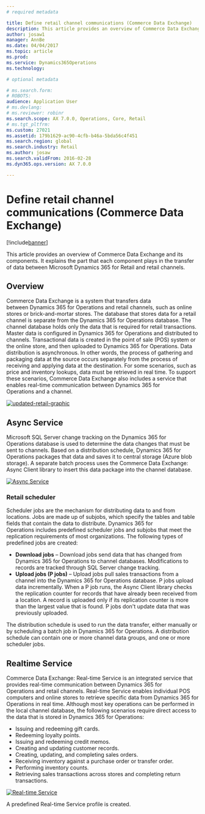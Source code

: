 ```yaml
---
# required metadata

title: Define retail channel communications (Commerce Data Exchange)
description: This article provides an overview of Commerce Data Exchange and its components. It explains the part that each component plays in the transfer of data between Microsoft Dynamics 365 for Retail and retail channels.
author: josaw1
manager: AnnBe
ms.date: 04/04/2017
ms.topic: article
ms.prod: 
ms.service: Dynamics365Operations
ms.technology: 

# optional metadata

# ms.search.form: 
# ROBOTS: 
audience: Application User
# ms.devlang: 
# ms.reviewer: robinr
ms.search.scope: AX 7.0.0, Operations, Core, Retail
# ms.tgt_pltfrm: 
ms.custom: 27021
ms.assetid: 179b1629-ac90-4cfb-b46a-5bda56c4f451
ms.search.region: global
ms.search.industry: Retail
ms.author: josaw
ms.search.validFrom: 2016-02-28
ms.dyn365.ops.version: AX 7.0.0

---
```


# Define retail channel communications (Commerce Data Exchange)

[!include[banner](../includes/banner.md)]


This article provides an overview of Commerce Data Exchange and its components. It explains the part that each component plays in the transfer of data between Microsoft Dynamics 365 for Retail and retail channels.

Overview
--------

Commerce Data Exchange is a system that transfers data between Dynamics 365 for Operations and retail channels, such as online stores or brick-and-mortar stores. The database that stores data for a retail channel is separate from the Dynamics 365 for Operations database. The channel database holds only the data that is required for retail transactions. Master data is configured in Dynamics 365 for Operations and distributed to channels. Transactional data is created in the point of sale (POS) system or the online store, and then uploaded to Dynamics 365 for Operations. Data distribution is asynchronous. In other words, the process of gathering and packaging data at the source occurs separately from the process of receiving and applying data at the destination. For some scenarios, such as price and inventory lookups, data must be retrieved in real time. To support these scenarios, Commerce Data Exchange also includes a service that enables real-time communication between Dynamics 365 for Operations and a channel. 

[![updated-retail-graphic](./media/updated-retail-graphic.png)](./media/updated-retail-graphic.png)  

## Async Service
Microsoft SQL Server change tracking on the Dynamics 365 for Operations database is used to determine the data changes that must be sent to channels. Based on a distribution schedule, Dynamics 365 for Operations packages that data and saves it to central storage (Azure blob storage). A separate batch process uses the Commerce Data Exchange: Async Client library to insert this data package into the channel database. 

[![Async Service](./media/async-300x239.png)](./media/async.png)

### Retail scheduler

Scheduler jobs are the mechanism for distributing data to and from locations. Jobs are made up of subjobs, which specify the tables and table fields that contain the data to distribute. Dynamics 365 for Operations includes predefined scheduler jobs and subjobs that meet the replication requirements of most organizations. The following types of predefined jobs are created:

-   **Download jobs** – Download jobs send data that has changed from Dynamics 365 for Operations to channel databases. Modifications to records are tracked through SQL Server change tracking.
-   **Upload jobs (P jobs)** – Upload jobs pull sales transactions from a channel into the Dynamics 365 for Operations database. P jobs upload data incrementally. When a P job runs, the Async Client library checks the replication counter for records that have already been received from a location. A record is uploaded only if its replication counter is more than the largest value that is found. P jobs don't update data that was previously uploaded.

The distribution schedule is used to run the data transfer, either manually or by scheduling a batch job in Dynamics 365 for Operations. A distribution schedule can contain one or more channel data groups, and one or more scheduler jobs.

## Realtime Service
Commerce Data Exchange: Real-time Service is an integrated service that provides real-time communication between Dynamics 365 for Operations and retail channels. Real-time Service enables individual POS computers and online stores to retrieve specific data from Dynamics 365 for Operations in real time. Although most key operations can be performed in the local channel database, the following scenarios require direct access to the data that is stored in Dynamics 365 for Operations:

-   Issuing and redeeming gift cards.
-   Redeeming loyalty points.
-   Issuing and redeeming credit memos.
-   Creating and updating customer records.
-   Creating, updating, and completing sales orders.
-   Receiving inventory against a purchase order or transfer order.
-   Performing inventory counts.
-   Retrieving sales transactions across stores and completing return transactions.

[![Real-time Service](./media/rts.png)](./media/rts.png) 

A predefined Real-time Service profile is created.



